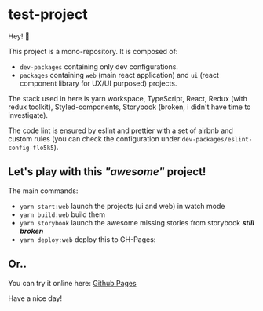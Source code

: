 # test-project

Hey! :wave:

This project is a mono-repository.
It is composed of:

- `dev-packages` containing only dev configurations.
- `packages` containing `web` (main react application) and `ui` (react component library for UX/UI purposed) projects.

The stack used in here is yarn workspace, TypeScript, React, Redux (with redux toolkit), Styled-components, Storybook (broken, i didn't have time to investigate).

The code lint is ensured by eslint and prettier with a set of airbnb and custom rules (you can check the configuration under `dev-packages/eslint-config-flo5k5`).

## Let's play with this **_"awesome"_** project!

The main commands:

- `yarn start:web` launch the projects (ui and web) in watch mode
- `yarn build:web` build them
- `yarn storybook` launch the awesome missing stories from storybook **_still broken_**
- `yarn deploy:web` deploy this to GH-Pages:

## Or..

You can try it online here: [Github Pages](https://flo5k5.github.io/test-project/)

Have a nice day!
